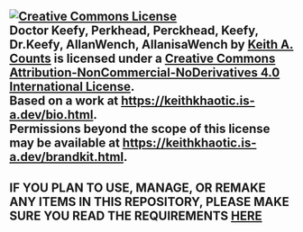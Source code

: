 <a rel="license" href="http://creativecommons.org/licenses/by-nc-nd/4.0/"><img alt="Creative Commons License" style="border-width:0" src="https://i.creativecommons.org/l/by-nc-nd/4.0/88x31.png" /></a><br /><span xmlns:dct="http://purl.org/dc/terms/" href="http://purl.org/dc/dcmitype/StillImage" property="dct:title" rel="dct:type">Doctor Keefy, Perkhead, Perckhead, Keefy, Dr.Keefy, AllanWench, AllanisaWench</span> by <a xmlns:cc="http://creativecommons.org/ns#" href="https://keithkhaotic.is-a.dev/bio.html" property="cc:attributionName" rel="cc:attributionURL">Keith A. Counts</a> is licensed under a <a rel="license" href="http://creativecommons.org/licenses/by-nc-nd/4.0/">Creative Commons Attribution-NonCommercial-NoDerivatives 4.0 International License</a>.<br />Based on a work at <a xmlns:dct="http://purl.org/dc/terms/" href="https://keithkhaotic.is-a.dev/bio.html" rel="dct:source">https://keithkhaotic.is-a.dev/bio.html</a>.<br />Permissions beyond the scope of this license may be available at <a xmlns:cc="http://creativecommons.org/ns#" href="https://keithkhaotic.is-a.dev/brandkit.html" rel="cc:morePermissions">https://keithkhaotic.is-a.dev/brandkit.html</a>.
---
**IF YOU PLAN TO USE, MANAGE, OR REMAKE ANY ITEMS IN THIS REPOSITORY, PLEASE MAKE SURE YOU READ THE REQUIREMENTS [HERE](https://keithkhaotic.is-a.dev/brandkit.html)**
---

